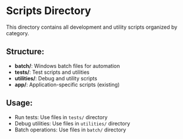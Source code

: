 # Scripts Directory

This directory contains all development and utility scripts organized by category.

## Structure:
- **batch/**: Windows batch files for automation
- **tests/**: Test scripts and utilities  
- **utilities/**: Debug and utility scripts
- **app/**: Application-specific scripts (existing)

## Usage:
- Run tests: Use files in `tests/` directory
- Debug utilities: Use files in `utilities/` directory
- Batch operations: Use files in `batch/` directory